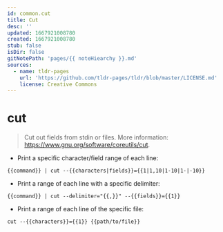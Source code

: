 ```yaml
---
id: common.cut
title: Cut
desc: ''
updated: 1667921008780
created: 1667921008780
stub: false
isDir: false
gitNotePath: 'pages/{{ noteHiearchy }}.md'
sources:
  - name: tldr-pages
    url: 'https://github.com/tldr-pages/tldr/blob/master/LICENSE.md'
    license: Creative Commons
---
```

# cut

> Cut out fields from stdin or files.
> More information: <https://www.gnu.org/software/coreutils/cut>.

- Print a specific character/field range of each line:

`{{command}} | cut --{{characters|fields}}={{1|1,10|1-10|1-|-10}}`

- Print a range of each line with a specific delimiter:

`{{command}} | cut --delimiter="{{,}}" --{{fields}}={{1}}`

- Print a range of each line of the specific file:

`cut --{{characters}}={{1}} {{path/to/file}}`

